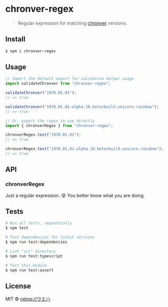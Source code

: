 # chronver-regex

> Regular expression for matching [chronver](https://chronver.org "Official ChronVer website") versions.



## Install

```sh
$ npm i chronver-regex
```



## Usage

```js
// Import the default export for validation helper usage
import validateChronver from "chronver-regex";

validateChronver("1970.01.01");
// => true

validateChronver("1970.01.01-alpha.10.beta+build.unicorn.rainbow");
// => true
```

```js
// Or, export the regex to use directly
import { chronverRegex } from "chronver-regex";

chronverRegex.test("1970.01.01");
// => true

chronverRegex.test("1970.01.01-alpha.10.beta+build.unicorn.rainbow");
// => true
```



## API

### chronverRegex

Just a regular expression. 😰 You better know what you are doing.



## Tests

```sh
# Run all tests, sequentially
$ npm test

# Test dependencies for latest versions
$ npm run test:dependencies

# Lint "src" directory
$ npm run test:typescript

# Test this module
$ npm run test:assert
```



## License

MIT © [netop://ウエハ](https://webb.page "Homepage of netop://ウエハ")
